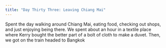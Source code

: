 ```yaml
---
title: "Day Thirty Three: Leaving Chiang Mai"
---
```


Spent the day walking around Chiang Mai, eating food, checking out shops, and just enjoying being there. We spent about an hour in a textile place where Kerry bought the better part of a bolt of cloth to make a duvet. Then, we got on the train headed to Bangkok